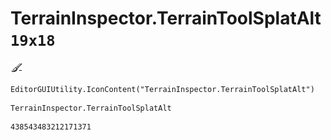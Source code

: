 # TerrainInspector.TerrainToolSplatAlt `19x18`
<img src="/img/TerrainInspector.TerrainToolSplatAlt.png" width=19 height=18>

``` CSharp
EditorGUIUtility.IconContent("TerrainInspector.TerrainToolSplatAlt")
```
```
TerrainInspector.TerrainToolSplatAlt
```
```
438543483212171371
```
